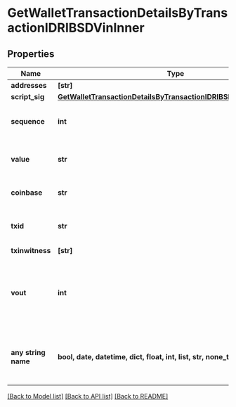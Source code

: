 # GetWalletTransactionDetailsByTransactionIDRIBSDVinInner


## Properties
Name | Type | Description | Notes
------------ | ------------- | ------------- | -------------
**addresses** | **[str]** |  | 
**script_sig** | [**GetWalletTransactionDetailsByTransactionIDRIBSDVinInnerScriptSig**](GetWalletTransactionDetailsByTransactionIDRIBSDVinInnerScriptSig.md) |  | 
**sequence** | **int** | Represents the script sequence number. | 
**value** | **str** | Represents the sent/received amount. | 
**coinbase** | **str** | Represents the coinbase hex. | [optional] 
**txid** | **str** | Represents the reference transaction identifier. | [optional] 
**txinwitness** | **[str]** |  | [optional] 
**vout** | **int** | It refers to the index of the output address of this transaction. The index starts from 0. | [optional] 
**any string name** | **bool, date, datetime, dict, float, int, list, str, none_type** | any string name can be used but the value must be the correct type | [optional]

[[Back to Model list]](../README.md#documentation-for-models) [[Back to API list]](../README.md#documentation-for-api-endpoints) [[Back to README]](../README.md)


